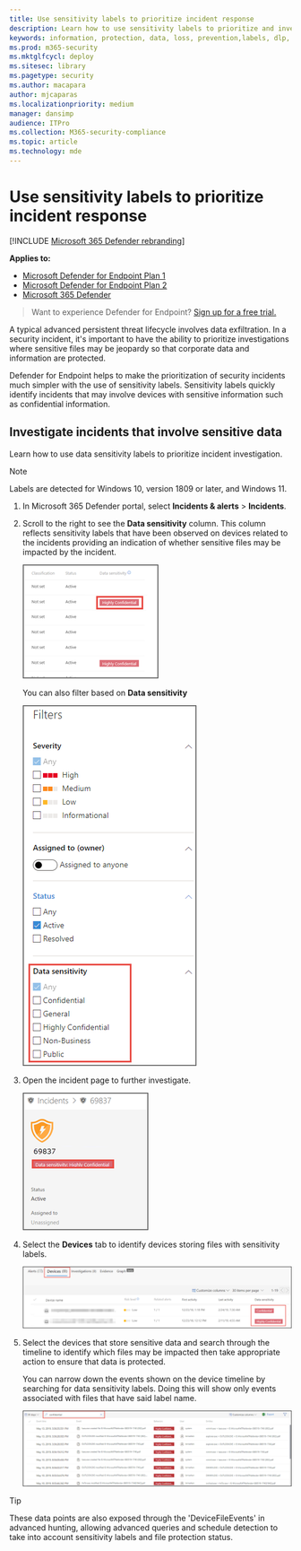 ```yaml
---
title: Use sensitivity labels to prioritize incident response
description: Learn how to use sensitivity labels to prioritize and investigate incidents
keywords: information, protection, data, loss, prevention,labels, dlp, incident, investigate, investigation
ms.prod: m365-security
ms.mktglfcycl: deploy
ms.sitesec: library
ms.pagetype: security
ms.author: macapara
author: mjcaparas
ms.localizationpriority: medium
manager: dansimp
audience: ITPro
ms.collection: M365-security-compliance
ms.topic: article
ms.technology: mde
---
```


# Use sensitivity labels to prioritize incident response

[!INCLUDE [Microsoft 365 Defender rebranding](../../includes/microsoft-defender.md)]

**Applies to:**
- [Microsoft Defender for Endpoint Plan 1](https://go.microsoft.com/fwlink/p/?linkid=2154037)
- [Microsoft Defender for Endpoint Plan 2](https://go.microsoft.com/fwlink/p/?linkid=2154037)
- [Microsoft 365 Defender](https://go.microsoft.com/fwlink/?linkid=2118804)

> Want to experience Defender for Endpoint? [Sign up for a free trial.](https://signup.microsoft.com/create-account/signup?products=7f379fee-c4f9-4278-b0a1-e4c8c2fcdf7e&ru=https://aka.ms/MDEp2OpenTrial?ocid=docs-wdatp-exposedapis-abovefoldlink)

A typical advanced persistent threat lifecycle involves data exfiltration. In a security incident, it's important to have the ability to prioritize investigations where sensitive files may be jeopardy so that corporate data and information are protected.

Defender for Endpoint helps to make the prioritization of security incidents much simpler with the use of sensitivity labels. Sensitivity labels quickly identify incidents that may involve devices with sensitive information such as confidential information.

## Investigate incidents that involve sensitive data

Learn how to use data sensitivity labels to prioritize incident investigation.

> [!NOTE]
> Labels are detected for Windows 10, version 1809 or later, and Windows 11.

1. In Microsoft 365 Defender portal, select **Incidents & alerts** \> **Incidents**.

2. Scroll to the right to see the **Data sensitivity** column. This column reflects sensitivity labels that have been observed on devices related to the incidents providing an indication of whether sensitive files may be impacted by the incident.

    ![Image of data sensitivity column.](images/data-sensitivity-column.png)

    You can also filter based on **Data sensitivity**

    ![Image of data sensitivity filter.](images/data-sensitivity-filter.png)

3. Open the incident page to further investigate.

    ![Image of incident page details.](images/incident-page.png)

4. Select the **Devices** tab to identify devices storing files with sensitivity labels.

    ![Image of device tab.](images/investigate-devices-tab.png)

5. Select the devices that store sensitive data and search through the timeline to identify which files may be impacted then take appropriate action to ensure that data is protected.

   You can narrow down the events shown on the device timeline by searching for data sensitivity labels. Doing this will show only events associated with files that have said label name.

    ![Image of device timeline with narrowed down search results based on label.](images/machine-timeline-labels.png)

> [!TIP]
> These data points are also exposed through the 'DeviceFileEvents' in advanced hunting, allowing advanced queries and schedule detection to take into account sensitivity labels and file protection status.
